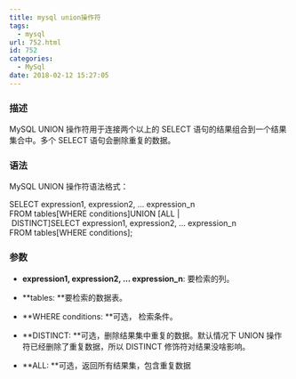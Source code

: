 ```yaml
---
title: mysql union操作符
tags:
  - mysql
url: 752.html
id: 752
categories:
  - MySql
date: 2018-02-12 15:27:05
---
```


### 描述

MySQL UNION 操作符用于连接两个以上的 SELECT 语句的结果组合到一个结果集合中。多个 SELECT 语句会删除重复的数据。

### 语法

MySQL UNION 操作符语法格式：

SELECT expression1, expression2, ... expression_n
FROM tables\[WHERE conditions\]UNION \[ALL | DISTINCT\]SELECT expression1, expression2, ... expression_n
FROM tables\[WHERE conditions\];

### 参数

*   **expression1, expression2, ... expression_n**: 要检索的列。
    
*   **tables: **要检索的数据表。
    
*   **WHERE conditions: **可选， 检索条件。
    
*   **DISTINCT: **可选，删除结果集中重复的数据。默认情况下 UNION 操作符已经删除了重复数据，所以 DISTINCT 修饰符对结果没啥影响。
    
*   **ALL: **可选，返回所有结果集，包含重复数据